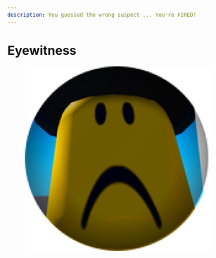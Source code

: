 ```yaml
---
description: You guessed the wrong suspect ... You're FIRED!
---
```


# Eyewitness

<figure><img src="../.gitbook/assets/image (3).png" alt=""><figcaption></figcaption></figure>
